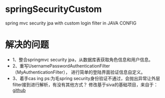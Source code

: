 # springSecurityCustom
spring mvc security jpa with custom login filter in JAVA CONFIG
# 解决的问题
* 1、整合springmvc security jpa，从数据库表获取角色信息和用户信息。
* 2、重写UsernamePasswordAuthenticationFilter（MyAuthenticationFilter），
进行简单的登陆界面验证信息自定义。
* 3、着手cas ing
ps:为毛spring security身份验证不通过，会抛出异常让外层filter接到进行解析，有没有其他方式？
修改基于siva的基础项目，来自于：
[github](https://github.com/sivaprasadreddy/sivalabs-blog-samples-code)


